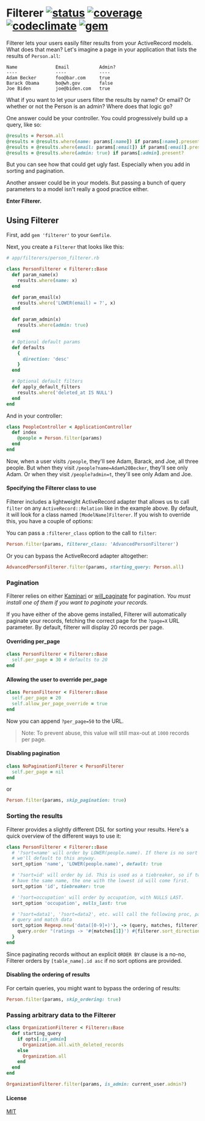Filterer [![status]](https://circleci.com/gh/dobtco/filterer)  [![coverage]](https://coveralls.io/r/dobtco/filterer) [![codeclimate]](https://codeclimate.com/github/dobtco/filterer) [![gem]](http://badge.fury.io/rb/filterer)
====

Filterer lets your users easily filter results from your ActiveRecord models. What does that mean? Let's imagine a page in your application that lists the results of `Person.all`:

```
Name              Email           Admin?
----              ----            ----
Adam Becker       foo@bar.com     true
Barack Obama      bo@wh.gov       false
Joe Biden         joe@biden.com   true
```

What if you want to let your users filter the results by name? Or email? Or whether or not the Person is an admin? Where does that logic go?

One answer could be your controller. You could progressively build up a query, like so:

```ruby
@results = Person.all
@results = @results.where(name: params[:name]) if params[:name].present?
@results = @results.where(email: params[:email]) if params[:email].present?
@results = @results.where(admin: true) if params[:admin].present?
```

But you can see how that could get ugly fast. Especially when you add in sorting and pagination.

Another answer could be in your models. But passing a bunch of query parameters to a model isn't really a good practice either.

**Enter Filterer.**

## Using Filterer

First, add `gem 'filterer'` to your `Gemfile`.

Next, you create a `Filterer` that looks like this:

```ruby
# app/filterers/person_filterer.rb

class PersonFilterer < Filterer::Base
  def param_name(x)
    results.where(name: x)
  end

  def param_email(x)
    results.where('LOWER(email) = ?', x)
  end

  def param_admin(x)
    results.where(admin: true)
  end

  # Optional default params
  def defaults
    {
      direction: 'desc'
    }
  end

  # Optional default filters
  def apply_default_filters
    results.where('deleted_at IS NULL')
  end
end
```

And in your controller:

```ruby
class PeopleController < ApplicationController
  def index
    @people = Person.filter(params)
  end
end
```

Now, when a user visits `/people`, they'll see Adam, Barack, and Joe, all three people. But when they visit `/people?name=Adam%20Becker`, they'll see only Adam. Or when they visit `/people?admin=t`, they'll see only Adam and Joe.

#### Specifying the Filterer class to use

Filterer includes a lightweight ActiveRecord adapter that allows us to call `filter` on any `ActiveRecord::Relation` like in the example above. By default, it will look for a class named `[ModelName]Filterer`. If you wish to override this, you have a couple of options:

You can pass a `:filterer_class` option to the call to `filter`:

```rb
Person.filter(params, filterer_class: 'AdvancedPersonFilterer')
```

Or you can bypass the ActiveRecord adapter altogether:

```rb
AdvancedPersonFilterer.filter(params, starting_query: Person.all)
```

### Pagination

Filterer relies on either [Kaminari](https://github.com/amatsuda/kaminari) or [will_paginate](https://github.com/mislav/will_paginate) for pagination. *You must install one of them if you want to paginate your records.*

If you have either of the above gems installed, Filterer will automatically paginate your records, fetching the correct page for the `?page=X` URL parameter. By default, filterer will display 20 records per page.

#### Overriding per_page

```ruby
class PersonFilterer < Filterer::Base
  self.per_page = 30 # defaults to 20
end
```

#### Allowing the user to override per_page

```ruby
class PersonFilterer < Filterer::Base
  self.per_page = 20
  self.allow_per_page_override = true
end
```

Now you can append `?per_page=50` to the URL.

> Note: To prevent abuse, this value will still max-out at `1000` records per page.

#### Disabling pagination

```rb
class NoPaginationFilterer < PersonFilterer
  self.per_page = nil
end
```

or

```rb
Person.filter(params, skip_pagination: true)
```

### Sorting the results

Filterer provides a slightly different DSL for sorting your results. Here's a quick overview of the different ways to use it:

```ruby
class PersonFilterer < Filterer::Base
  # '?sort=name' will order by LOWER(people.name). If there is no sort parameter,
  # we'll default to this anyway.
  sort_option 'name', 'LOWER(people.name)', default: true

  # '?sort=id' will order by id. This is used as a tiebreaker, so if two records
  # have the same name, the one with the lowest id will come first.
  sort_option 'id', tiebreaker: true

  # '?sort=occupation' will order by occupation, with NULLS LAST.
  sort_option 'occupation', nulls_last: true

  # '?sort=data1', '?sort=data2', etc. will call the following proc, passing the
  # query and match data
  sort_option Regexp.new('data([0-9]+)'), -> (query, matches, filterer) {
    query.order "(ratings -> '#{matches[1]}') #{filterer.sort_direction}"
  }
end
```

Since paginating records without an explicit `ORDER BY` clause is a no-no, Filterer orders by `[table_name].id asc` if no sort options are provided.

#### Disabling the ordering of results

For certain queries, you might want to bypass the ordering of results:

```rb
Person.filter(params, skip_ordering: true)
```

### Passing arbitrary data to the Filterer

```ruby
class OrganizationFilterer < Filterer::Base
  def starting_query
    if opts[:is_admin]
      Organization.all.with_deleted_records
    else
      Organization.all
    end
  end
end

OrganizationFilterer.filter(params, is_admin: current_user.admin?)
```

#### License

[MIT](http://dobt.mit-license.org)

[status]: https://circleci-badges.herokuapp.com/dobtco/filterer/4227dad9a04a91b070e9c25174f4035a2da6a828
[coverage]: https://img.shields.io/coveralls/dobtco/filterer.svg
[codeclimate]: https://img.shields.io/codeclimate/github/dobtco/filterer.svg
[gem]: https://img.shields.io/gem/v/filterer.svg

